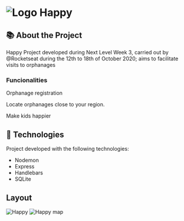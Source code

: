 # ![Logo](https://i.imgur.com/dpgmCxc.png) Happy

## :books: About the Project
Happy Project developed during Next Level Week 3, carried out by @Rocketseat during the 12th to 18th of October 2020; aims to facilitate visits to orphanages
### Funcionalities
Orphanage registration

Locate orphanages close to your region.

Make kids happier

## 🚀 Technologies
Project developed with the following technologies:
- Nodemon
- Express
- Handlebars
- SQLite

## Layout
![Happy](https://i.imgur.com/5yMtvUv.png)
![Happy map](https://i.imgur.com/YUoVMjE.png)
